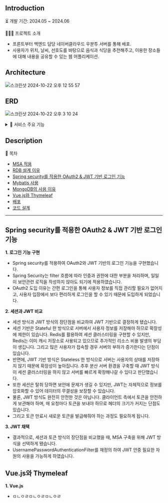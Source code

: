 ## Introduction

⏳ 개발 기간: 2024.05 ~ 2024.06

👨🏻‍💻 프로젝트 소개
  - 프론트부터 백엔드 담당 네이버클라우드 우분투 서버를 통해 배포.
  - 사용자가 위치, 날씨, 선호도를 바탕으로 음식과 식당을 추천해주고, 이용한 장소들에 대해 내용을 공유할 수 있는 웹 어플리케이션.

## Architecture
![스크린샷 2024-10-22 오후 12 55 57](https://github.com/user-attachments/assets/55c30c96-8801-48c0-abbc-e17aa6b0a52f)

## ERD
![스크린샷 2024-10-22 오후 3 10 24](https://github.com/user-attachments/assets/a7ed74f7-dc40-4412-aa75-afa971370213)

<details>
  <summary>📂 서비스 주요 기능</summary>

  ### Member
    - 홈페이지 회원가입을 통한 로그인
    - sns 로그인
    - 회원 정보 수정

  ### Recommend
    - 음식 선호도 설문조사
    - 사용자가 위치한 곳의 날씨 정보 불러오기
    - 사용자가 선호할 만한 음식과 식당 추천

  ### Board
    - 컨텐츠 '좋아요' 하기
    - 컨텐츠 '좋아요' 취소
    - 컨텐츠 작성
    - 사용자 위치 컨텐츠 불러오기
</details>

## Description

🔎 목차
  - [MSA 적용](#msa-적용)
  - [RDB 설계 이유](#rdb-설계-이유)
  - [Spring security를 적용한 OAuth2 & JWT 기반 로그인 기능](#spring-security를-적용한-oauth2--jwt-기반-로그인-기능)
  - [Mybatis 사용](#mybatis-사용)
  - [MongoDB의 사용 이유](#mongodb-사용-이유)
  - [Vue.js와 Thymeleaf](#vue-js와-thymeleaf)
  - [배포](#배포)
  - [코드 설계](#코드-설계)

---

## Spring security를 적용한 OAuth2 & JWT 기반 로그인 기능

**1. 로그인 기능 구현**
- Spring security를 적용하여 OAuth2와 JWT 기반의 로그인 기능을 구현했습니다.
- Spring Security는 filter 흐름에 따라 인증과 권한에 대한 부분을 처리하며, 일일이 보안관련 로직을 작성하지 않아도 되기에 적용하였습니다.
- OAuth2 도입 이유는 간편 로그인을 통해 사용자 정보를 직접 관리할 필요가 없어지고, 사용자 입장에서 보다 편리하게 로그인을 할 수 있기 때문에 도입하게 되었습니다.

**2. 세션과 JWT 비교**
- 세션 방식과 JWT 방식의 장단점을 비교하여 JWT 기반으로 결정하게 됐습니다.
- 세션 기반은 Stateful 한 방식으로 서버에서 사용자 정보를 저장해야 하므로 확장성에 제한이 있습니다. Redis를 활용하여 세션 클러스터링을 구현할 수 있지만, Redis는 이미 캐시 저장소로 사용되고 있으므로 추가적인 리소스 비용 발생의 부담이 생깁니다. 그리고 많은 사용자가 접속할 경우 서버의 부하가 증가한다는 단점이 있습니다.
- 반면에, JWT 기반 방식은 Stateless 한 방식으로 서버는 사용자의 상태를 저장하지 않기 때문에 확장성이 높아집니다. 추후 분산 서버 환경을 구축할 때 JWT 방식이 세션 클러스터링을 하지 않고 서버를 빠르게 확장해나갈 수 있다고 판단했습니다.
- 또한 세션은 탈취 당하면 보안에 문제가 생길 수 있지만, JWT는 자체적으로 정보를 암호화할 수 있어 데이터의 무결성을 보장할 수 있습니다.
- 물론, JWT 방식도 완전히 안전한 것은 아닙니다. 클라이언트 측에서 토큰을 안전하게 보관해야 하며, 매 요청마다 토큰을 보내야 하므로 헤더의 크기가 커지는 단점도 있습니다.
- 그리고 토큰 만료시 새로운 토큰을 발급해줘야 하는 과정도 필요하게 됩니다.

**3. JWT 채택**
- 결과적으로, 세션과 토큰 방식의 장단점을 비교했을 때, MSA 구축을 위해 JWT 방식을 선택하게 됐습니다.
- UsernamePasswordAuthenticationFilter를 재정의 하여 JWT 안중 필요한 자원의 사용을 가능하게 하였습니다.


## Vue.js와 Thymeleaf

**1. Vue.js**
- ㅁㄴㅇㄹㅁㄴㅇㄹㅁㄴㅇㄹ

